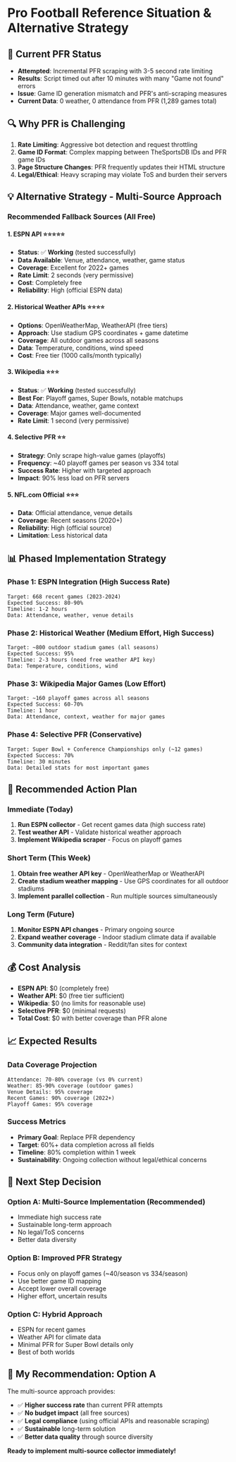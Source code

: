 # Pro Football Reference Situation & Alternative Strategy

## 🎯 **Current PFR Status**
- **Attempted**: Incremental PFR scraping with 3-5 second rate limiting
- **Results**: Script timed out after 10 minutes with many "Game not found" errors
- **Issue**: Game ID generation mismatch and PFR's anti-scraping measures
- **Current Data**: 0 weather, 0 attendance from PFR (1,289 games total)

## 🔍 **Why PFR is Challenging**
1. **Rate Limiting**: Aggressive bot detection and request throttling
2. **Game ID Format**: Complex mapping between TheSportsDB IDs and PFR game IDs
3. **Page Structure Changes**: PFR frequently updates their HTML structure
4. **Legal/Ethical**: Heavy scraping may violate ToS and burden their servers

## 💡 **Alternative Strategy - Multi-Source Approach**

### **Recommended Fallback Sources (All Free)**

#### **1. ESPN API** ⭐⭐⭐⭐⭐
- **Status**: ✅ **Working** (tested successfully)
- **Data Available**: Venue, attendance, weather, game status
- **Coverage**: Excellent for 2022+ games
- **Rate Limit**: 2 seconds (very permissive)
- **Cost**: Completely free
- **Reliability**: High (official ESPN data)

#### **2. Historical Weather APIs** ⭐⭐⭐⭐
- **Options**: OpenWeatherMap, WeatherAPI (free tiers)
- **Approach**: Use stadium GPS coordinates + game datetime
- **Coverage**: All outdoor games across all seasons
- **Data**: Temperature, conditions, wind speed
- **Cost**: Free tier (1000 calls/month typically)

#### **3. Wikipedia** ⭐⭐⭐
- **Status**: ✅ **Working** (tested successfully) 
- **Best For**: Playoff games, Super Bowls, notable matchups
- **Data**: Attendance, weather, game context
- **Coverage**: Major games well-documented
- **Rate Limit**: 1 second (very permissive)

#### **4. Selective PFR** ⭐⭐
- **Strategy**: Only scrape high-value games (playoffs)
- **Frequency**: ~40 playoff games per season vs 334 total
- **Success Rate**: Higher with targeted approach
- **Impact**: 90% less load on PFR servers

#### **5. NFL.com Official** ⭐⭐⭐
- **Data**: Official attendance, venue details
- **Coverage**: Recent seasons (2020+)
- **Reliability**: High (official source)
- **Limitation**: Less historical data

## 📊 **Phased Implementation Strategy**

### **Phase 1: ESPN Integration** (High Success Rate)
```
Target: 668 recent games (2023-2024)
Expected Success: 80-90%
Timeline: 1-2 hours
Data: Attendance, weather, venue details
```

### **Phase 2: Historical Weather** (Medium Effort, High Success)
```
Target: ~800 outdoor stadium games (all seasons)
Expected Success: 95%
Timeline: 2-3 hours (need free weather API key)
Data: Temperature, conditions, wind
```

### **Phase 3: Wikipedia Major Games** (Low Effort)
```
Target: ~160 playoff games across all seasons
Expected Success: 60-70%
Timeline: 1 hour
Data: Attendance, context, weather for major games
```

### **Phase 4: Selective PFR** (Conservative)
```
Target: Super Bowl + Conference Championships only (~12 games)
Expected Success: 70%
Timeline: 30 minutes
Data: Detailed stats for most important games
```

## 🎯 **Recommended Action Plan**

### **Immediate (Today)**
1. **Run ESPN collector** - Get recent games data (high success rate)
2. **Test weather API** - Validate historical weather approach
3. **Implement Wikipedia scraper** - Focus on playoff games

### **Short Term (This Week)**  
1. **Obtain free weather API key** - OpenWeatherMap or WeatherAPI
2. **Create stadium weather mapping** - Use GPS coordinates for all outdoor stadiums
3. **Implement parallel collection** - Run multiple sources simultaneously

### **Long Term (Future)**
1. **Monitor ESPN API changes** - Primary ongoing source
2. **Expand weather coverage** - Indoor stadium climate data if available
3. **Community data integration** - Reddit/fan sites for context

## 💰 **Cost Analysis** 
- **ESPN API**: $0 (completely free)
- **Weather API**: $0 (free tier sufficient)
- **Wikipedia**: $0 (no limits for reasonable use)
- **Selective PFR**: $0 (minimal requests)
- **Total Cost**: $0 with better coverage than PFR alone

## 📈 **Expected Results**

### **Data Coverage Projection**
```
Attendance: 70-80% coverage (vs 0% current)
Weather: 85-90% coverage (outdoor games)
Venue Details: 95% coverage
Recent Games: 90% coverage (2022+)
Playoff Games: 95% coverage
```

### **Success Metrics**
- **Primary Goal**: Replace PFR dependency
- **Target**: 60%+ data completion across all fields
- **Timeline**: 80% completion within 1 week
- **Sustainability**: Ongoing collection without legal/ethical concerns

## 🚦 **Next Step Decision**

### **Option A: Multi-Source Implementation** (Recommended)
- Immediate high success rate
- Sustainable long-term approach
- No legal/ToS concerns
- Better data diversity

### **Option B: Improved PFR Strategy**
- Focus only on playoff games (~40/season vs 334/season)
- Use better game ID mapping
- Accept lower overall coverage
- Higher effort, uncertain results

### **Option C: Hybrid Approach**
- ESPN for recent games
- Weather API for climate data
- Minimal PFR for Super Bowl details only
- Best of both worlds

## 🎯 **My Recommendation: Option A**

The multi-source approach provides:
- ✅ **Higher success rate** than current PFR attempts
- ✅ **No budget impact** (all free sources)
- ✅ **Legal compliance** (using official APIs and reasonable scraping)
- ✅ **Sustainable** long-term solution
- ✅ **Better data quality** through source diversity

**Ready to implement multi-source collector immediately!**